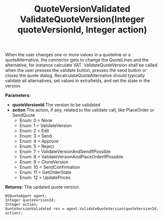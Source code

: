 ﻿---
uid: crmscript_ref_NSQuoteAgent_ValidateQuoteVersion
title: QuoteVersionValidated ValidateQuoteVersion(Integer quoteVersionId, Integer action)
intellisense: NSQuoteAgent.ValidateQuoteVersion
keywords: NSQuoteAgent, ValidateQuoteVersion
so.topic: reference
---

When the user changes one or more values in a quoteline or a quoteAlternative, the connector gets to change the QuoteLines and the alternative, for instance calculate VAT. ValidateQuoteVersion shall be called when the user presses the validate button, presses the send button or closes the quote dialog. RecalculateQuoteAlternative should typically validate all alternatives, set values in extrafields, and set the state in the version.

**Parameters:**
 - **quoteVersionId** The version to be validated
 - **action** The action, if any, related to the validate call, like PlaceOrder or SendQuote
     - Enum: 0 = None 
     - Enum: 1 = ValidateVersion 
     - Enum: 2 = Edit 
     - Enum: 3 = Send 
     - Enum: 4 = Approve 
     - Enum: 5 = Reject 
     - Enum: 7 = ValidateVersionAndSendIfPossible 
     - Enum: 8 = ValidateVersionAndPlaceOrderIfPossible 
     - Enum: 9 = CloneVersion 
     - Enum: 10 = SendConfirmation 
     - Enum: 11 = GetOrderState 
     - Enum: 12 = UpdatePrices 

**Returns:** The updated quote version.

```crmscript
NSQuoteAgent agent;
Integer quoteVersionId;
Integer action;
QuoteVersionValidated res = agent.ValidateQuoteVersion(quoteVersionId, action);
```

